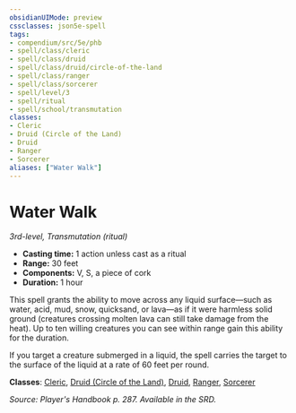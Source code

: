 ```yaml
---
obsidianUIMode: preview
cssclasses: json5e-spell
tags:
- compendium/src/5e/phb
- spell/class/cleric
- spell/class/druid
- spell/class/druid/circle-of-the-land
- spell/class/ranger
- spell/class/sorcerer
- spell/level/3
- spell/ritual
- spell/school/transmutation
classes:
- Cleric
- Druid (Circle of the Land)
- Druid
- Ranger
- Sorcerer
aliases: ["Water Walk"]
---
```

# Water Walk
*3rd-level, Transmutation (ritual)*  

- **Casting time:** 1 action unless cast as a ritual
- **Range:** 30 feet
- **Components:** V, S, a piece of cork
- **Duration:** 1 hour

This spell grants the ability to move across any liquid surface—such as water, acid, mud, snow, quicksand, or lava—as if it were harmless solid ground (creatures crossing molten lava can still take damage from the heat). Up to ten willing creatures you can see within range gain this ability for the duration.

If you target a creature submerged in a liquid, the spell carries the target to the surface of the liquid at a rate of 60 feet per round.

**Classes**: [Cleric](cleric.md), [Druid (Circle of the Land)](druid-circle-of-the-land.md), [Druid](git/3-Mechanics/CLI/classes/druid.md), [Ranger](ranger.md), [Sorcerer](sorcerer.md)

*Source: Player's Handbook p. 287. Available in the SRD.*
